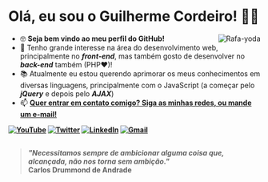 # Olá, eu sou o Guilherme Cordeiro! 👋🏽

<ul>
  <img align="right" alt="Rafa-yoda" src="https://user-images.githubusercontent.com/83349463/121265997-2534df80-c890-11eb-935c-682202cafcc8.gif">
  <li>🤓 <strong>Seja bem vindo ao meu perfil do GitHub!</strong></li>
  <li>🧠 Tenho grande interesse na área do desenvolvimento web, principalmente no <strong><em>front-end</em></strong>, mas também gosto de desenvolver no <strong><em>back-end</em></strong> também (PHP❤️)!</li>
  <li>📚 Atualmente eu estou querendo aprimorar os meus conhecimentos em diversas linguagens, principalmente com o JavaScript (a começar pelo <strong><em>jQuery</em></strong> e depois pelo <strong><em>AJAX</em></strong>)</li>
  <li>📫 <ins><strong>Quer entrar em contato comigo? Siga as minhas redes, ou mande um e-mail!<strong></ins></li>
</ul>

  <div>
    <a href="https://bit.ly/3cq6T9K" target="_blank" rel="external"><img src="https://bit.ly/3w5kACN" alt="YouTube"></a>
    <a href="https://bit.ly/3uhrXFA" target="_blank" rel="external"><img src="https://bit.ly/2TVzs8Z" alt="Twitter"></a>
    <a href="https://bit.ly/3vkdnyw" target="_blank" rel="external"><img src="https://bit.ly/2SbOR4x" alt="LinkedIn"></a>
    <a href="mailto: guisg.cordeiro@gmail.com" target="_blank" rel="external"><img src="https://bit.ly/3v5jN3I" alt="Gmail"></a>
  </div>
  
##

> ***"Necessitamos sempre de ambicionar alguma coisa que, alcançada, não nos torna sem ambição."*** <br>
> **Carlos Drummond de Andrade**
